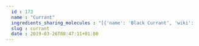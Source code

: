 ```yaml
---
  id : 173
  name : "Currant"
  ingredients_sharing_molecules : "[{'name': 'Black Currant', 'wiki': 'Blackcurrant', 'id': 174, 'category': 'Fruit', 'common_molecules': [6560, 519382, 12257, 246728, 8163, 6654, 18827, 7462, 7695, 7710, 170833, 643820, 19602, 10797, 6561, 8892, 7165, 1032, 10430, 6590, 11173, 14896, 8038, 7501, 8365, 5284507, 14529, 8129, 12508, 61020, 61054, 12777, 5281553, 31276, 8914, 31289, 7654]}, {'name': 'Red Currant', 'wiki': 'Redcurrant', 'id': 175, 'category': 'Fruit', 'common_molecules': [6560, 519382, 12257, 246728, 8163, 6654, 18827, 7462, 7695, 7710, 170833, 643820, 19602, 10797, 6561, 8892, 7165, 1032, 10430, 6590, 11173, 14896, 8038, 7501, 8365, 5284507, 14529, 8129, 12508, 61020, 61054, 12777, 5281553, 31276, 8914, 31289, 7654]}, {'name': 'White Currant', 'wiki': 'White_currant', 'id': 176, 'category': 'Fruit', 'common_molecules': [6560, 519382, 12257, 246728, 8163, 6654, 18827, 7462, 7695, 7710, 170833, 643820, 19602, 10797, 6561, 8892, 7165, 1032, 10430, 6590, 11173, 14896, 8038, 7501, 8365, 5284507, 14529, 8129, 12508, 61020, 61054, 12777, 5281553, 31276, 8914, 31289, 7654]}, {'name': 'Tea', 'wiki': 'Tea', 'id': 310, 'category': 'Plant', 'common_molecules': [6560, 519382, 246728, 8163, 6654, 18827, 7462, 7710, 643820, 19602, 10797, 6561, 8892, 7165, 10430, 6590, 14896, 7654, 7501, 5284507, 14529, 8129, 61020, 12777, 5281553, 31276, 8914, 31289]}, {'name': 'Guava', 'wiki': 'Guava', 'id': 183, 'category': 'Fruit', 'common_molecules': [6560, 246728, 8163, 6654, 18827, 7462, 7710, 19602, 6561, 8892, 7165, 10430, 6590, 11173, 14896, 8038, 7501, 5284507, 61020, 5281553, 31276, 8914, 31289, 7654]}]"
  slug : currant
  date : 2019-03-26T08:47:11+01:00
---
```




